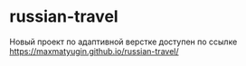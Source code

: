 # russian-travel
Новый проект по адаптивной верстке
доступен по ссылке 
https://maxmatyugin.github.io/russian-travel/
